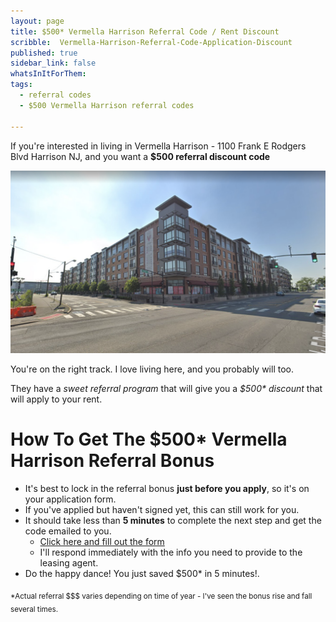 ```yaml
---
layout: page
title: $500* Vermella Harrison Referral Code / Rent Discount
scribble:  Vermella-Harrison-Referral-Code-Application-Discount
published: true
sidebar_link: false
whatsInItForThem:
tags:
  - referral codes
  - $500 Vermella Harrison referral codes

---
```

If you're interested in living in Vermella Harrison - 1100 Frank E Rodgers Blvd Harrison NJ, and you want a **$500 referral discount code**


![1100 Frank E Rodgers Blvd S, Harrison NJ](/assets/images/vermella.png "This is the Vermella Harrison that the $500 Referral Code Applies to")


You're on the right track. I love living here, and you probably will too.

They have a *sweet referral program* that will give you a *$500\* discount* that will apply to your rent.

# How To Get The $500* Vermella Harrison Referral Bonus

* It's best to lock in the referral bonus **just before you apply**, so it's on your application form.
* If you've applied but haven't signed yet, this can still work for you.
* It should take less than **5 minutes** to complete the next step and get the code emailed to you.
    * [Click here and fill out the form](http://bit.ly/Vermella-500)
    * I'll respond immediately with the info you need to provide to the leasing agent.
* Do the happy dance! You just saved $500* in 5 minutes!.


<sub>*Actual referral $$$ varies depending on time of year - I've seen the bonus rise and fall several times.</sub>
